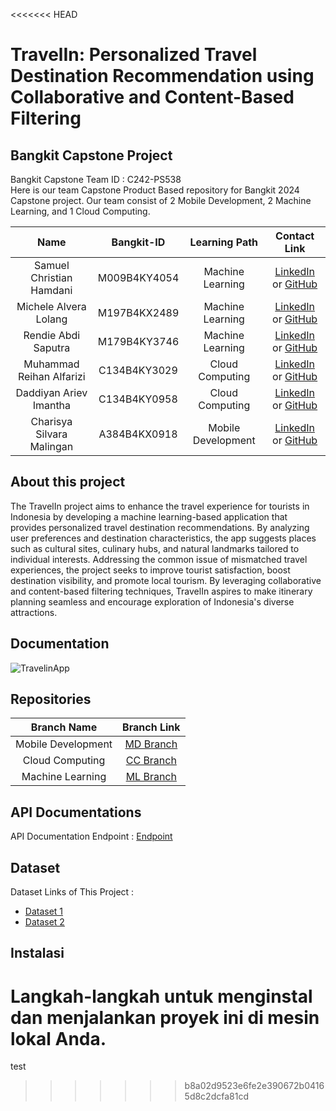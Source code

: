 <<<<<<< HEAD
# TravelIn: Personalized Travel Destination Recommendation using Collaborative and Content-Based Filtering
## Bangkit Capstone Project

Bangkit Capstone Team ID : C242-PS538	 <br>
Here is our team Capstone Product Based repository for Bangkit 2024 Capstone project. Our team consist of 2 Mobile Development, 2 Machine Learning, and 1 Cloud Computing.


|              Name              | Bangkit-ID |   Learning Path    |                                                       Contact Link                                                       |
| :----------------------------: | :--------: | :----------------: | :----------------------------------------------------------------------------------------------------------------------: |
| Samuel Christian Hamdani | M009B4KY4054	 |  Machine Learning |            [LinkedIn](https://www.linkedin.com/in/samuel-christian-hamdani) or [GitHub](...)             |
| Michele Alvera Lolang |  M197B4KX2489		 |  Machine Learning |            [LinkedIn](https://www.linkedin.com/in/michelle-lolang/) or [GitHub](...)             |
| Rendie Abdi Saputra |  M179B4KY3746		 |  Machine Learning |            [LinkedIn](https://www.linkedin.com/in/rendie-abdi-saputra-32b629258) or [GitHub](...)             |
| Muhammad Reihan Alfarizi | C134B4KY3029		 |  Cloud Computing |            [LinkedIn](https://www.linkedin.com/in/muhammad-reihan-alfarizi-59b55a322) or [GitHub](...)             |
| Daddiyan Ariev Imantha | C134B4KY0958 |  Cloud Computing |            [LinkedIn](https://www.linkedin.com/in/daddiyan-ariev-imantha) or [GitHub](...)             |
| Charisya Silvara Malingan  |  A384B4KX0918	 |  Mobile Development |            [LinkedIn](https://www.linkedin.com/in/charisyasilvaramaligan?utm_source=share&utm_campaign=share_via&utm_content=profile&utm_medium=ios_app) or [GitHub](...)             |

## About this project

The TravelIn project aims to enhance the travel experience for tourists in Indonesia by developing a machine learning-based application that provides personalized travel destination recommendations. By analyzing user preferences and destination characteristics, the app suggests places such as cultural sites, culinary hubs, and natural landmarks tailored to individual interests. Addressing the common issue of mismatched travel experiences, the project seeks to improve tourist satisfaction, boost destination visibility, and promote local tourism. By leveraging collaborative and content-based filtering techniques, TravelIn aspires to make itinerary planning seamless and encourage exploration of Indonesia's diverse attractions.

## Documentation

![TravelinApp](link-gambar)<br>

## Repositories

|    Branch Name     |                                      Branch Link                                         |
| :----------------: | :--------------------------------------------------------------------------------------: |
| Mobile Development | [MD Branch](https://github.com/Capstone-Bangkit-C242-PS538/TravelIn-Bangkit/tree/Mobile_Development) |
|  Cloud Computing   | [CC Branch](https://github.com/Capstone-Bangkit-C242-PS538/TravelIn-Bangkit/tree/Cloud_Computing)      |
|  Machine Learning  | [ML Branch](https://github.com/Capstone-Bangkit-C242-PS538/TravelIn-Bangkit/tree/Machine_Learning)       |

## API Documentations

API Documentation Endpoint : [Endpoint](https://documenter.getpostman.com/view/39612721/2sAYBXAAAY)

## Dataset
Dataset Links of This Project :

- [Dataset 1](..)
- [Dataset 2](..)


## Instalasi
Langkah-langkah untuk menginstal dan menjalankan proyek ini di mesin lokal Anda.
=======
test
>>>>>>> b8a02d9523e6fe2e390672b04165d8c2dcfa81cd
